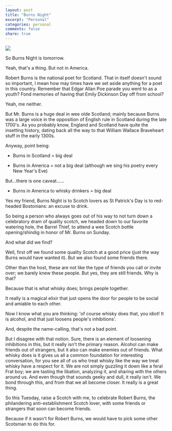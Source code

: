 ```yaml
---
layout: post
title: "Burns Night"
excerpt: "Personal"
categories: personal
comments: false
share: true
---
```



![](https://media.scotchwhisky.com/images/media/eafba46bee50493cb77661dec5fbbd15.jpg)



So Burns Night is tomorrow.

Yeah, that's a thing. But not in America.

Robert Burns is the national poet for Scotland. That in itself doesn't sound so important, I mean how may times have we set aside anything for a poet in this country. Remember that Edgar Allan Poe parade you went to as a youth? Fond memories of having that Emily Dickinson Day off from school?

Yeah, me neither.


But Mr. Burns is a huge deal in wee olde Scotland; mainly because Burns was a large voice in the opposition of English rule in Scotland during the late 1700's. As you probably know, England and Scotland have quite the insetting history, dating back all the way to that William Wallace Braveheart stuff in the early 1300s. 

Anyway, point being:

- Burns in Scotland = big deal

- Burns in America = not a big deal (although we sing his poetry every New Year's Eve)




But...there is one caveat......


- Burns in America to whisky drinkers = big deal


Yes my friend, Burns Night is to Scotch lovers as St Patrick's Day is to red-headed Bostonians: an excuse to drink.


So being a person who always goes out of his way to not turn down a celebratory dram of quality scotch, we headed down to our favorite watering hole, the Barrel Thief, to attend a wee Scotch bottle opening/shindig in honor of Mr. Burns on Sunday. 


And what did we find?

Well, first off we found some quality Scotch at a good price (just the way Burns would have wanted it). But we also found some friends there.

Other than the host, these are not like the type of friends you call or invite over; we barely knew these people. But yes, they are still friends. Why is that?

Because that is what whisky does; brings people together.

It really is a magical elixir that just opens the door for people to be social and amiable to each other.

Now I know what you are thinking: 'of course whisky does that, you idiot! It is alcohol, and that just loosens people's inhibitions'. 

And, despite the name-calling, that's not a bad point.


But I disagree with that notion. Sure, there is an element of loosening inhibitions in this, but it really isn't the primary reason. Alcohol can make friends out of strangers, but it also can make enemies out of friends. What whisky does is it gives us all a common foundation for interesting conversation, for you see all of us who treat whisky like the way we treat whisky have a respect for it. We are not simply guzzling it down like a feral Frat boy; we are tasting the libation, analyzing it, and sharing with the others around us. And even though that sounds geeky and dull, it really isn't. We bond through this, and from that we all become closer. It really is a great thing.


So this Tuesday, raise a Scotch with me, to celebrate Robert Burns, the philandering anti-establishment Scotch lover, with some friends or strangers that soon can become friends. 


Because if it wasn't for Robert Burns, we would have to pick some other Scotsman to do this for.








